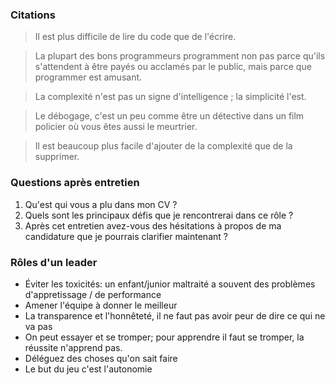 ### Citations
> Il est plus difficile de lire du code que de l'écrire.

> La plupart des bons programmeurs programment non pas parce qu'ils s'attendent à être payés ou acclamés par le public, mais parce que programmer est amusant.

> La complexité n'est pas un signe d'intelligence ; la simplicité l'est.

> Le débogage, c'est un peu comme être un détective dans un film policier où vous êtes aussi le meurtrier.

> Il est beaucoup plus facile d'ajouter de la complexité que de la supprimer.

### Questions après entretien
1. Qu'est qui vous a plu dans mon CV ?
2. Quels sont les principaux défis que je rencontrerai dans ce rôle ?
3. Après cet entretien avez-vous des hésitations à propos de ma candidature que je pourrais clarifier maintenant ?

### Rôles d'un leader
- Éviter les toxicités: un enfant/junior maltraité a souvent des problèmes d'appretissage / de performance
- Amener l'équipe à donner le meilleur
- La transparence et l'honnêteté, il ne faut pas avoir peur de dire ce qui ne va pas
- On peut essayer et se tromper; pour apprendre il faut se tromper, la réussite n'apprend pas.
- Déléguez des choses qu'on sait faire
- Le but du jeu c'est l'autonomie
